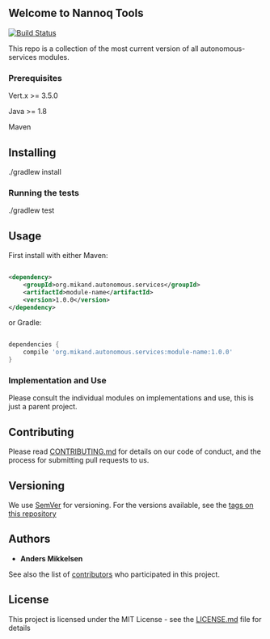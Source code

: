 ## Welcome to Nannoq Tools

[![Build Status](https://www.tomrom.net/buildStatus/icon?job=autonomous-services/master)](https://www.tomrom.net/job/autonomous-services/job/master/)

This repo is a collection of the most current version of all autonomous-services modules.

### Prerequisites

Vert.x >= 3.5.0

Java >= 1.8

Maven

## Installing

./gradlew install

### Running the tests

./gradlew test

## Usage

First install with either Maven:

```xml

<dependency>
    <groupId>org.mikand.autonomous.services</groupId>
    <artifactId>module-name</artifactId>
    <version>1.0.0</version>
</dependency>
```

or Gradle:

```groovy

dependencies {
    compile 'org.mikand.autonomous.services:module-name:1.0.0'
}
```

### Implementation and Use

Please consult the individual modules on implementations and use, this is just a parent project.

## Contributing

Please read [CONTRIBUTING.md](https://github.com/mikand13/autonomous-services/blob/master/CONTRIBUTING.md) for details on our code of conduct, and the process for submitting pull requests to us.

## Versioning

We use [SemVer](http://semver.org/) for versioning. For the versions available, see the [tags on this repository](https://github.com/mikand13/autonomous-services/tags)

## Authors

* **Anders Mikkelsen**

See also the list of [contributors](https://github.com/mikand13/autonomous-services/contributors) who participated in this project.

## License

This project is licensed under the MIT License - see the [LICENSE.md](https://github.com/mikand13/autonomous-services/blob/master/LICENSE) file for details
